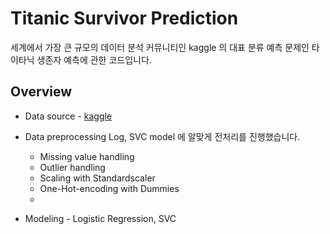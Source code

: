 # Titanic Survivor Prediction
세계에서 가장 큰 규모의 데이터 분석 커뮤니티인 kaggle 의 대표 분류 예측 문제인 타이타닉 생존자 예측에 관한 코드입니다.

## Overview
* Data source - [kaggle](https://www.kaggle.com/c/titanic/data)
* Data preprocessing
  Log, SVC model 에 알맞게 전처리를 진행했습니다. 
  
  - Missing value handling
  - Outlier handling 
  - Scaling with Standardscaler
  - One-Hot-encoding with Dummies
  - 
* Modeling - Logistic Regression, SVC


